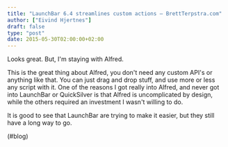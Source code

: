 ```yaml
---
title: "LaunchBar 6.4 streamlines custom actions – BrettTerpstra.com"
author: ["Eivind Hjertnes"]
draft: false
type: "post"
date: 2015-05-30T02:00:00+02:00
---
```


Looks great. But, I'm staying with Alfred.

This is the great thing about Alfred, you don't need any custom API's or
anything like that. You can just drag and drop stuff, and use more or
less any script with it. One of the reasons I got really into Alfred,
and never got into LaunchBar or QuickSilver is that Alfred is
uncomplicated by design, while the others required an investment I
wasn't willing to do.

It is good to see that LaunchBar are trying to make it easier, but they
still have a long way to go.

(#blog)
